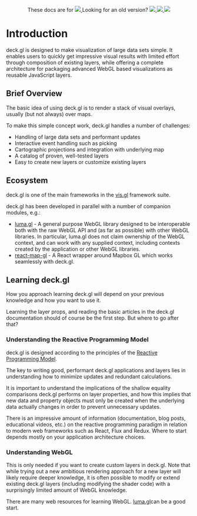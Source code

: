 <p align="center">
  These docs are for
  <a href="https://github.com/uber/deck.gl/blob/4.2-release/docs/README.md">
    <img src="https://img.shields.io/badge/deck.gl-v4.2-brightgreen.svg?style=flat-square" />
  </a>
  Looking for an old version?
  <a href="https://github.com/uber/deck.gl/blob/4.1-release/docs/README.md">
    <img src="https://img.shields.io/badge/deck.gl-v4.1-green.svg?style=flat-square" />
  </a>
  <a href="https://github.com/uber/deck.gl/blob/4.0-release/docs/README.md">
    <img src="https://img.shields.io/badge/deck.gl-v4.0-green.svg?style=flat-square" />
  </a>
  <a href="https://github.com/uber/deck.gl/tree/3.0-release/docs">
    <img src="https://img.shields.io/badge/deck.gl-v3.0-green.svg?style=flat-square" />
  </a>
</p>

# Introduction

deck.gl is designed to make visualization of large data sets simple. It enables users to quickly get impressive visual results with limited effort through composition of existing layers, while offering a complete architecture for packaging advanced WebGL based visualizations as reusable JavaScript layers.

## Brief Overview

The basic idea of using deck.gl is to render a stack of visual overlays, usually (but not always) over maps.

To make this simple concept work, deck.gl handles a number of challenges:
* Handling of large data sets and performant updates
* Interactive event handling such as picking
* Cartographic projections and integration with underlying map
* A catalog of proven, well-tested layers
* Easy to create new layers or customize existing layers

## Ecosystem

deck.gl is one of the main frameworks in the [vis.gl](https://vis.gl) framework suite.

deck.gl has been developed in parallel with a number of companion modules, e.g.:

* [luma.gl](https://uber.github.io/luma.gl/#/) - A general purpose WebGL library designed to be interoperable both with the raw WebGL API and (as far as possible) with other WebGL libraries. In particular, luma.gl does not claim ownership of the WebGL context, and can work with any supplied context, including contexts created by the application or other WebGL libraries.
* [react-map-gl](https://uber.github.io/react-map-gl/#/) - A React wrapper around Mapbox GL which works seamlessly with deck.gl.


## Learning deck.gl

How you approach learning deck.gl will depend on your previous knowledge and how you want to use it.

Learning the layer props, and reading the basic articles in the deck.gl documentation should of course be the first step. But where to go after that?

### Understanding the Reactive Programming Model

deck.gl is designed according to the principles of the [Reactive Programming Model](https://en.wikipedia.org/wiki/Reactive_programming).

The key to writing good, performant deck.gl applications and layers lies in understanding how to minimize updates and redundant calculations.

It is important to understand the implications of the shallow equality comparisons deck.gl performs on layer properties, and how this implies that new data and property objects must only be created when the underlying data actually changes in order to prevent unnecessary updates.

There is an impressive amount of information (documentation, blog posts, educational videos, etc.) on the reactive programming paradigm in relation to modern web frameworks such as React, Flux and Redux. Where to start depends mostly on your application architecture choices.

### Understanding WebGL

This is only needed if you want to create custom layers in deck.gl. Note that while trying out a new ambitious rendering approach for a new layer will likely require deeper knowledge, it is often possible to modify or extend existing deck.gl layers (including modifying the shader code) with a surprisingly limited amount of WebGL knowledge.

There are many web resources for learning WebGL. [luma.gl](https://uber.github.io/luma.gl/#/)can be a good start.
